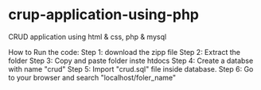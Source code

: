 # crup-application-using-php

CRUD application using html & css, php & mysql

How to Run the code:
Step 1: download the zipp file
Step 2: Extract the folder
Step 3: Copy and paste folder inste htdocs
Step 4: Create a databse with name "crud"
Step 5: Import "crud.sql" file inside database.
Step 6: Go to your browser and search "localhost/foler_name"
